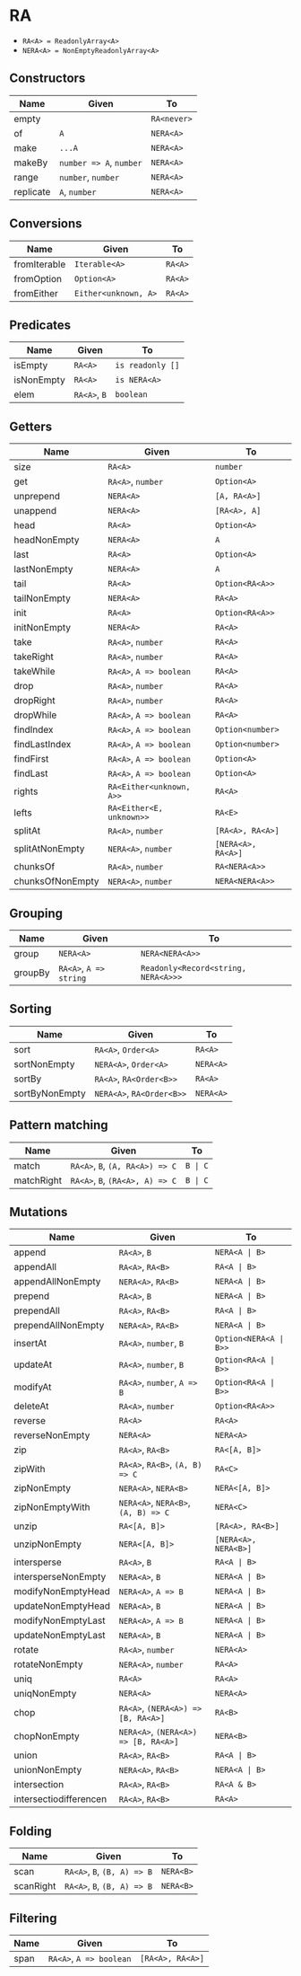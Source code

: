 # RA

- `RA<A> = ReadonlyArray<A>`
- `NERA<A> = NonEmptyReadonlyArray<A>`

## Constructors

| Name      | Given                   | To          |
| --------- | ----------------------- | ----------- |
| empty     |                         | `RA<never>` |
| of        | `A`                     | `NERA<A>`   |
| make      | `...A`                  | `NERA<A>`   |
| makeBy    | `number => A`, `number` | `NERA<A>`   |
| range     | `number`, `number`      | `NERA<A>`   |
| replicate | `A`, `number`           | `NERA<A>`   |

## Conversions

| Name         | Given                | To      |
| ------------ | -------------------- | ------- |
| fromIterable | `Iterable<A>`        | `RA<A>` |
| fromOption   | `Option<A>`          | `RA<A>` |
| fromEither   | `Either<unknown, A>` | `RA<A>` |

## Predicates

| Name       | Given        | To               |
| ---------- | ------------ | ---------------- |
| isEmpty    | `RA<A>`      | `is readonly []` |
| isNonEmpty | `RA<A>`      | `is NERA<A>`     |
| elem       | `RA<A>`, `B` | `boolean`        |

## Getters

| Name             | Given                    | To                 |
| ---------------- | ------------------------ | ------------------ |
| size             | `RA<A>`                  | `number`           |
| get              | `RA<A>`, `number`        | `Option<A>`        |
| unprepend        | `NERA<A>`                | `[A, RA<A>]`       |
| unappend         | `NERA<A>`                | `[RA<A>, A]`       |
| head             | `RA<A>`                  | `Option<A>`        |
| headNonEmpty     | `NERA<A>`                | `A`                |
| last             | `RA<A>`                  | `Option<A>`        |
| lastNonEmpty     | `NERA<A>`                | `A`                |
| tail             | `RA<A>`                  | `Option<RA<A>>`    |
| tailNonEmpty     | `NERA<A>`                | `RA<A>`            |
| init             | `RA<A>`                  | `Option<RA<A>>`    |
| initNonEmpty     | `NERA<A>`                | `RA<A>`            |
| take             | `RA<A>`, `number`        | `RA<A>`            |
| takeRight        | `RA<A>`, `number`        | `RA<A>`            |
| takeWhile        | `RA<A>`, `A => boolean`  | `RA<A>`            |
| drop             | `RA<A>`, `number`        | `RA<A>`            |
| dropRight        | `RA<A>`, `number`        | `RA<A>`            |
| dropWhile        | `RA<A>`, `A => boolean`  | `RA<A>`            |
| findIndex        | `RA<A>`, `A => boolean`  | `Option<number>`   |
| findLastIndex    | `RA<A>`, `A => boolean`  | `Option<number>`   |
| findFirst        | `RA<A>`, `A => boolean`  | `Option<A>`        |
| findLast         | `RA<A>`, `A => boolean`  | `Option<A>`        |
| rights           | `RA<Either<unknown, A>>` | `RA<A>`            |
| lefts            | `RA<Either<E, unknown>>` | `RA<E>`            |
| splitAt          | `RA<A>`, `number`        | `[RA<A>, RA<A>]`   |
| splitAtNonEmpty  | `NERA<A>`, `number`      | `[NERA<A>, RA<A>]` |
| chunksOf         | `RA<A>`, `number`        | `RA<NERA<A>>`      |
| chunksOfNonEmpty | `NERA<A>`, `number`      | `NERA<NERA<A>>`    |

## Grouping

| Name    | Given                  | To                                  |
| ------- | ---------------------- | ----------------------------------- |
| group   | `NERA<A>`              | `NERA<NERA<A>>`                     |
| groupBy | `RA<A>`, `A => string` | `Readonly<Record<string, NERA<A>>>` |

## Sorting

| Name           | Given                     | To        |
| -------------- | ------------------------- | --------- |
| sort           | `RA<A>`, `Order<A>`       | `RA<A>`   |
| sortNonEmpty   | `NERA<A>`, `Order<A>`     | `NERA<A>` |
| sortBy         | `RA<A>`, `RA<Order<B>>`   | `RA<A>`   |
| sortByNonEmpty | `NERA<A>`, `RA<Order<B>>` | `NERA<A>` |

## Pattern matching

| Name       | Given                           | To       |
| ---------- | ------------------------------- | -------- |
| match      | `RA<A>`, `B`, `(A, RA<A>) => C` | `B \| C` |
| matchRight | `RA<A>`, `B`, `(RA<A>, A) => C` | `B \| C` |

## Mutations

| Name                   | Given                                | To                     |
| ---------------------- | ------------------------------------ | ---------------------- |
| append                 | `RA<A>`, `B`                         | `NERA<A \| B>`         |
| appendAll              | `RA<A>`, `RA<B>`                     | `RA<A \| B>`           |
| appendAllNonEmpty      | `NERA<A>`, `RA<B>`                   | `NERA<A \| B>`         |
| prepend                | `RA<A>`, `B`                         | `NERA<A \| B>`         |
| prependAll             | `RA<A>`, `RA<B>`                     | `RA<A \| B>`           |
| prependAllNonEmpty     | `NERA<A>`, `RA<B>`                   | `NERA<A \| B>`         |
| insertAt               | `RA<A>`, `number`, `B`               | `Option<NERA<A \| B>>` |
| updateAt               | `RA<A>`, `number`, `B`               | `Option<RA<A \| B>>`   |
| modifyAt               | `RA<A>`, `number`, `A => B`          | `Option<RA<A \| B>>`   |
| deleteAt               | `RA<A>`, `number`                    | `Option<RA<A>>`        |
| reverse                | `RA<A>`                              | `RA<A>`                |
| reverseNonEmpty        | `NERA<A>`                            | `NERA<A>`              |
| zip                    | `RA<A>`, `RA<B>`                     | `RA<[A, B]>`           |
| zipWith                | `RA<A>`, `RA<B>`, `(A, B) => C`      | `RA<C>`                |
| zipNonEmpty            | `NERA<A>`, `NERA<B>`                 | `NERA<[A, B]>`         |
| zipNonEmptyWith        | `NERA<A>`, `NERA<B>`, `(A, B) => C`  | `NERA<C>`              |
| unzip                  | `RA<[A, B]>`                         | `[RA<A>, RA<B>]`       |
| unzipNonEmpty          | `NERA<[A, B]>`                       | `[NERA<A>, NERA<B>]`   |
| intersperse            | `RA<A>`, `B`                         | `RA<A \| B>`           |
| intersperseNonEmpty    | `NERA<A>`, `B`                       | `NERA<A \| B>`         |
| modifyNonEmptyHead     | `NERA<A>`, `A => B`                  | `NERA<A \| B>`         |
| updateNonEmptyHead     | `NERA<A>`, `B`                       | `NERA<A \| B>`         |
| modifyNonEmptyLast     | `NERA<A>`, `A => B`                  | `NERA<A \| B>`         |
| updateNonEmptyLast     | `NERA<A>`, `B`                       | `NERA<A \| B>`         |
| rotate                 | `RA<A>`, `number`                    | `NERA<A>`              |
| rotateNonEmpty         | `NERA<A>`, `number`                  | `RA<A>`                |
| uniq                   | `RA<A>`                              | `RA<A>`                |
| uniqNonEmpty           | `NERA<A>`                            | `NERA<A>`              |
| chop                   | `RA<A>`, `(NERA<A>) => [B, RA<A>]`   | `RA<B>`                |
| chopNonEmpty           | `NERA<A>`, `(NERA<A>) => [B, RA<A>]` | `NERA<B>`              |
| union                  | `RA<A>`, `RA<B>`                     | `RA<A \| B>`           |
| unionNonEmpty          | `NERA<A>`, `RA<B>`                   | `NERA<A \| B>`         |
| intersection           | `RA<A>`, `RA<B>`                     | `RA<A & B>`            |
| intersectiodifferencen | `RA<A>`, `RA<B>`                     | `RA<A>`                |

## Folding

| Name      | Given                       | To        |
| --------- | --------------------------- | --------- |
| scan      | `RA<A>`, `B`, `(B, A) => B` | `NERA<B>` |
| scanRight | `RA<A>`, `B`, `(B, A) => B` | `NERA<B>` |

## Filtering

| Name | Given                   | To               |
| ---- | ----------------------- | ---------------- |
| span | `RA<A>`, `A => boolean` | `[RA<A>, RA<A>]` |
